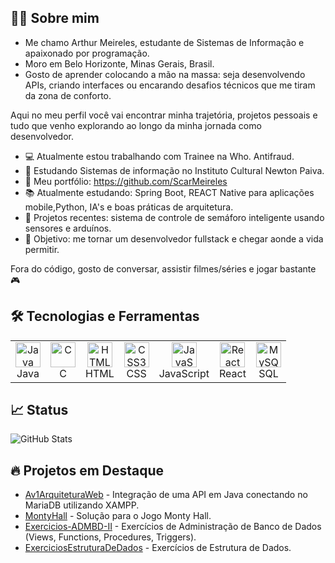 ## 👨‍💻 Sobre mim

* Me chamo Arthur Meireles, estudante de Sistemas de Informação e apaixonado por programação.
* Moro em Belo Horizonte, Minas Gerais, Brasil.
* Gosto de aprender colocando a mão na massa: seja desenvolvendo APIs, criando interfaces ou encarando desafios técnicos que me tiram da zona de conforto.

Aqui no meu perfil você vai encontrar minha trajetória, projetos pessoais e tudo que venho explorando ao longo da minha jornada como desenvolvedor.

- 💻 Atualmente estou trabalhando com Trainee na Who. Antifraud.
- 🌱 Estudando Sistemas de informação no  Instituto Cultural Newton Paiva.
- 🔗 Meu portfólio: https://github.com/ScarMeireles
- 📚 Atualmente estudando: Spring Boot, REACT Native para aplicações mobile,Python, IA's e boas práticas de arquitetura.
- 🚀 Projetos recentes: sistema de controle de semáforo inteligente usando sensores e arduínos.
- 🎯 Objetivo: me tornar um desenvolvedor fullstack e chegar aonde a vida permitir.

Fora do código, gosto de conversar, assistir filmes/séries e jogar bastante 🎮



## 🛠️ Tecnologias e Ferramentas

<table>
  <tr>
    <td align="center">
      <img src="https://cdn.jsdelivr.net/gh/devicons/devicon/icons/java/java-original.svg" width="40" alt="Java"/>
      <br>Java
    </td>
    <td align="center">
      <img src="https://cdn.jsdelivr.net/gh/devicons/devicon/icons/c/c-original.svg" width="40" alt="C"/>
      <br>C
    </td>
    <td align="center">
      <img src="https://cdn.jsdelivr.net/gh/devicons/devicon/icons/html5/html5-original.svg" width="40" alt="HTML5"/>
      <br>HTML
    </td>
    <td align="center">
      <img src="https://cdn.jsdelivr.net/gh/devicons/devicon/icons/css3/css3-original.svg" width="40" alt="CSS3"/>
      <br>CSS
    </td>
    <td align="center">
      <img src="https://cdn.jsdelivr.net/gh/devicons/devicon/icons/javascript/javascript-original.svg" width="40" alt="JavaScript"/>
      <br>JavaScript
    </td>
    <td align="center">
      <img src="https://cdn.jsdelivr.net/gh/devicons/devicon/icons/react/react-original.svg" width="40" alt="React"/>
      <br>React
    </td>
    <td align="center">
      <img src="https://cdn.jsdelivr.net/gh/devicons/devicon/icons/mysql/mysql-original.svg" width="40" alt="MySQL / SQL"/>
      <br>SQL
    </td>
  </tr>
</table>




## 📈 Status
![GitHub Stats](https://github-readme-stats.vercel.app/api?username=scarmeireles&show_icons=true&count_private=true&theme=radical)


## 🔥 Projetos em Destaque
- [Av1ArquiteturaWeb](https://github.com/ScarMeireles/Av1ArquiteturaWeb) - Integração de uma API em Java conectando no MariaDB utilizando XAMPP.
- [MontyHall](https://github.com/ScarMeireles/MontyHall) - Solução para o Jogo Monty Hall.
- [Exercicios-ADMBD-II](https://github.com/ScarMeireles/Exercicios-ADMBD-II) - Exercícios de Administração de Banco de Dados (Views, Functions, Procedures, Triggers).
- [ExerciciosEstruturaDeDados](https://github.com/ScarMeireles/ExerciciosEstruturaDeDados) - Exercícios de Estrutura de Dados.

